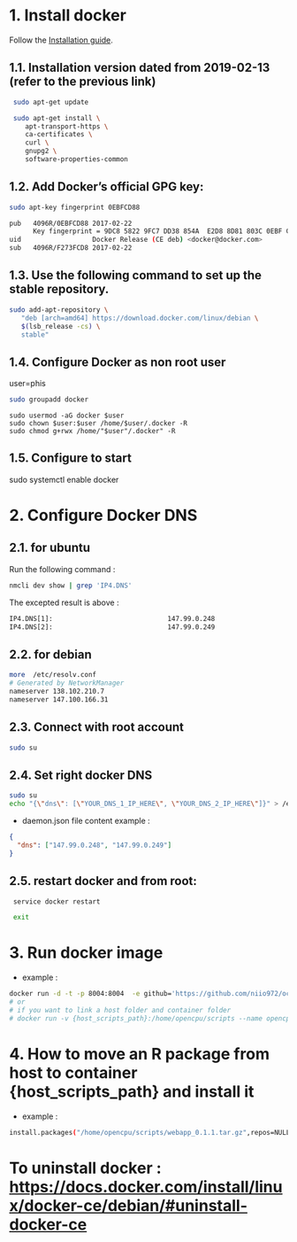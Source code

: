 # 1. Install docker 

Follow the [Installation guide](https://docs.docker.com/install/linux/docker-ce/debian/#install-docker-ce-1).

## 1.1. Installation version dated from 2019-02-13 (refer to the previous link)
```bash
 sudo apt-get update

 sudo apt-get install \
    apt-transport-https \
    ca-certificates \
    curl \
    gnupg2 \
    software-properties-common
```

## 1.2. Add Docker’s official GPG key:
```bash
sudo apt-key fingerprint 0EBFCD88

pub   4096R/0EBFCD88 2017-02-22
      Key fingerprint = 9DC8 5822 9FC7 DD38 854A  E2D8 8D81 803C 0EBF CD88
uid                  Docker Release (CE deb) <docker@docker.com>
sub   4096R/F273FCD8 2017-02-22
```

## 1.3. Use the following command to set up the stable repository.
```bash
sudo add-apt-repository \
   "deb [arch=amd64] https://download.docker.com/linux/debian \
   $(lsb_release -cs) \
   stable"
```

## 1.4. Configure Docker as non root user 
user=phis

```bash
sudo groupadd docker
```
```
sudo usermod -aG docker $user
sudo chown $user:$user /home/$user/.docker -R
sudo chmod g+rwx /home/"$user"/.docker" -R
```

## 1.5. Configure to start 
sudo systemctl enable docker

# 2. Configure Docker DNS 

## 2.1. for ubuntu

Run the following command :

```bash
nmcli dev show | grep 'IP4.DNS'
```

The excepted result is above :

```bash
IP4.DNS[1]:                             147.99.0.248
IP4.DNS[2]:                             147.99.0.249
```

## 2.2. for debian

```bash
more  /etc/resolv.conf
# Generated by NetworkManager
nameserver 138.102.210.7
nameserver 147.100.166.31
```

## 2.3. Connect with root account

```bash
sudo su
```

## 2.4. Set right docker DNS

```bash
sudo su
echo "{\"dns\": [\"YOUR_DNS_1_IP_HERE\", \"YOUR_DNS_2_IP_HERE\"]}" > /etc/docker/daemon.json
```

- daemon.json file content example :

```json
{
  "dns": ["147.99.0.248", "147.99.0.249"]
}
```

## 2.5. restart docker and from root:

```bash
 service docker restart

 exit
```

<!-- # Configure apache

sudo a2enmod proxy proxy_http


cd /etc/apache2/sites-available

nano opcu.conf

```bash
   <VirtualHost *:80>
      ServerName 138.102.159.37 # Adresse principale 
      ServerAlias 138.102.159.37 # Aliases du domaine, si l'adresse ou les adresses sont utilisée, on pointe au même endroit, facultatif
   # ServerAdmin postmaster@domaine1.example # Adresse email de l'admin du domaine, facultatif
      #DocumentRoot /var/www/domaine1.example # Répertoire où pointe le domaine
      ProxyPass / http://138.102.159.37:8004/
      ProxyPassReverse / http://138.102.159.37:8004/
      ProxyPreserveHost On
   </VirtualHost>
``` -->


# 3. Run docker image

- example :

```bash
docker run -d -t -p 8004:8004  -e github='https://github.com/niio972/ocpu-docker.git' --name=opensilex-ocpu opensilex/ocpu:latest
# or
# if you want to link a host folder and container folder
# docker run -v {host_scripts_path}:/home/opencpu/scripts --name opencpu-server -t -p 8004:8004 opencpu/rstudio
```

# 4. How to move an R package from host to container {host_scripts_path} and install it

- example :

```bash
install.packages("/home/opencpu/scripts/webapp_0.1.1.tar.gz",repos=NULL,type ="source")
```

# To uninstall docker :  https://docs.docker.com/install/linux/docker-ce/debian/#uninstall-docker-ce
